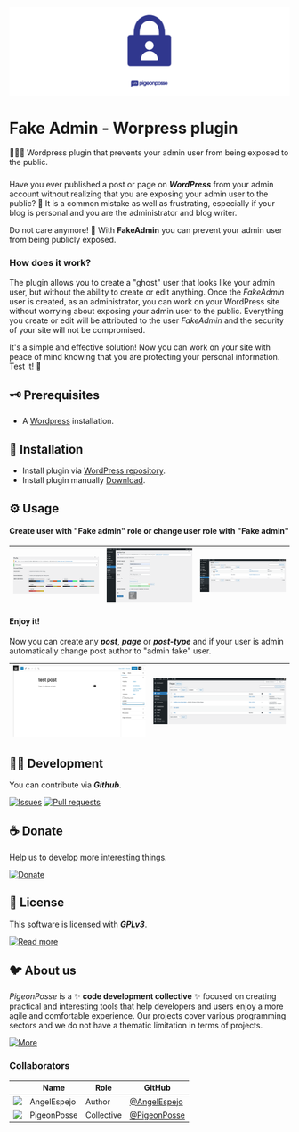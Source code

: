 <!-- 

██████╗ ██╗ ██████╗ ███████╗ ██████╗ ███╗   ██╗ 
██╔══██╗██║██╔════╝ ██╔════╝██╔═══██╗████╗  ██║ 
██████╔╝██║██║  ███╗█████╗  ██║   ██║██╔██╗ ██║ 
██╔═══╝ ██║██║   ██║██╔══╝  ██║   ██║██║╚██╗██║ 
██║     ██║╚██████╔╝███████╗╚██████╔╝██║ ╚████║ 
╚═╝     ╚═╝ ╚═════╝ ╚══════╝ ╚═════╝ ╚═╝  ╚═══╝ 
                                                
██████╗  ██████╗ ███████╗███████╗███████╗       
██╔══██╗██╔═══██╗██╔════╝██╔════╝██╔════╝       
██████╔╝██║   ██║███████╗███████╗█████╗         
██╔═══╝ ██║   ██║╚════██║╚════██║██╔══╝         
██║     ╚██████╔╝███████║███████║███████╗       
╚═╝      ╚═════╝ ╚══════╝╚══════╝╚══════╝       
                                                
                                                
                                                
█████╗█████╗█████╗█████╗█████╗█████╗█████╗█████╗
╚════╝╚════╝╚════╝╚════╝╚════╝╚════╝╚════╝╚════╝
                                                
                                                
                                                
███████╗ █████╗ ██╗  ██╗███████╗                
██╔════╝██╔══██╗██║ ██╔╝██╔════╝                
█████╗  ███████║█████╔╝ █████╗                  
██╔══╝  ██╔══██║██╔═██╗ ██╔══╝                  
██║     ██║  ██║██║  ██╗███████╗                
╚═╝     ╚═╝  ╚═╝╚═╝  ╚═╝╚══════╝                
                                                
 █████╗ ██████╗ ███╗   ███╗██╗███╗   ██╗        
██╔══██╗██╔══██╗████╗ ████║██║████╗  ██║        
███████║██║  ██║██╔████╔██║██║██╔██╗ ██║        
██╔══██║██║  ██║██║╚██╔╝██║██║██║╚██╗██║        
██║  ██║██████╔╝██║ ╚═╝ ██║██║██║ ╚████║        
╚═╝  ╚═╝╚═════╝ ╚═╝     ╚═╝╚═╝╚═╝  ╚═══╝        
                                                
CREATED BY ANGELO
DEVELOPED BY PIGEONPOSSE

 -->

[![IMAGE](docs/banner.png)](https://pigeonposse.com)

# Fake Admin - Worpress plugin

🕵️‍♀️🔌 Wordpress plugin that prevents your admin user from being exposed to the public.

###

Have you ever published a post or page on ***WordPress*** from your admin account without realizing that you are exposing your admin user to the public? 🙈 It is a common mistake as well as frustrating, especially if your blog is personal and you are the administrator and blog writer.

Do not care anymore! 🤗 With **FakeAdmin** you can prevent your admin user from being publicly exposed.

### How does it work?

The plugin allows you to create a "ghost" user that looks like your admin user, but without the ability to create or edit anything. Once the *FakeAdmin* user is created, as an administrator, you can work on your WordPress site without worrying about exposing your admin user to the public. Everything you create or edit will be attributed to the user *FakeAdmin* and the security of your site will not be compromised.


It's a simple and effective solution! Now you can work on your site with peace of mind knowing that you are protecting your personal information. Test it! 🚀

## 🗝 Prerequisites

- A [Wordpress](https://wordpress.org/download/) installation.

## 🔑 Installation

- Install plugin via [WordPress repository](https://wordpress.org/plugins/).
- Install plugin manually [Download](https://github.com/pigeonposse/fake-admin/releases).

## ⚙️ Usage

#### Create user with "Fake admin" role or change user role with "Fake admin"

| ![Guide 1](docs/guide-1.png) | ![Guide 2](docs/guide-2.png) | ![Guide 3](docs/guide-3.png) |
| -------------- | -------------- | -------------- |

#### Enjoy it!

Now you can create any ***post***, ***page*** or ***post-type*** and if your user is admin automatically change post author to "admin fake" user.

| ![Guide 4](docs/guide-4.png) | ![Guide 5](docs/guide-5.png) |
| ------------------------- | ------------------------- |


## 👨‍💻 Development

You can contribute via **_Github_**.

[![Issues](https://img.shields.io/badge/Issues-grey?style=flat-square)](https://github.com/pigeonposse/fake-admin/issues)
[![Pull requests](https://img.shields.io/badge/Pulls-grey?style=flat-square)](https://github.com/pigeonposse/fake-admin/pulls)


## ☕ Donate

Help us to develop more interesting things.

[![Donate](https://img.shields.io/badge/Donate-grey?style=flat-square)](https://pigeonposse.com/?popup=donate)


## 📜 License

This software is licensed with ***[GPLv3](/LICENSE)***.

[![Read more](https://img.shields.io/badge/Read-more-grey?style=flat-square)](/LICENSE)

## 🐦 About us

_PigeonPosse_ is a ✨ **code development collective** ✨ focused on creating practical and interesting tools that help developers and users enjoy a more agile and comfortable experience. Our projects cover various programming sectors and we do not have a thematic limitation in terms of projects.

[![More](https://img.shields.io/badge/Read-more-grey?style=flat-square)](https://github.com/PigeonPosse)

### Collaborators

|                                                                                    | Name        | Role         | GitHub                                         |
| ---------------------------------------------------------------------------------- | ----------- | ------------ | ---------------------------------------------- |
| <img src="https://github.com/AngelEspejo.png?size=72" /> | AngelEspejo | Author      | [@AngelEspejo](https://github.com/AngelEspejo) |
| <img src="https://github.com/PigeonPosse.png?size=72" /> | PigeonPosse | Collective	  | [@PigeonPosse](https://github.com/PigeonPosse) |


<br>
